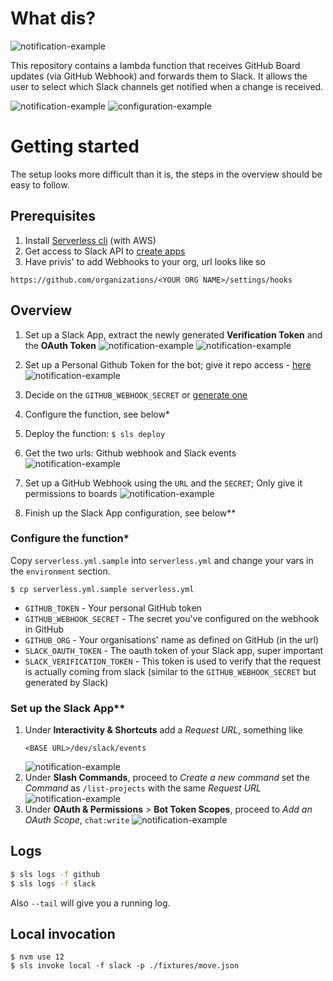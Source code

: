 # What dis?
![notification-example](./readme/img/work.gif)

This repository contains a lambda function that receives GitHub Board updates (via GitHub Webhook) and forwards them to Slack.
It allows the user to select which Slack channels get notified when a change is received.

![notification-example](./readme/img/example-notification.png)
![configuration-example](./readme/img/example-configuration.png)

# Getting started

The setup looks more difficult than it is, the steps in the overview should be easy to follow.

## Prerequisites
1. Install [Serverless cli](https://www.serverless.com/framework/docs/getting-started/) (with AWS)
2. Get access to Slack API to [create apps](https://api.slack.com/apps)
3. Have privis' to add Webhooks to your org, url looks like so
``` 
https://github.com/organizations/<YOUR ORG NAME>/settings/hooks
```

## Overview
1. Set up a Slack App, extract the newly generated **Verification Token** and the **OAuth Token** 
   ![notification-example](./readme/img/verification-token.png)
   ![notification-example](./readme/img/oauth-token.png)

2. Set up a Personal Github Token for the bot; give it repo access - [here](https://github.com/settings/tokens)
   ![notification-example](./readme/img/gh-token-repo.png)
3. Decide on the `GITHUB_WEBHOOK_SECRET` or [generate one](https://www.howtogeek.com/howto/30184/10-ways-to-generate-a-random-password-from-the-command-line/)
3. Configure the function, see below*
4. Deploy the function: `$ sls deploy`
5. Get the two urls: Github webhook and Slack events
   ![notification-example](./readme/img/post-deploy.png)
6. Set up a GitHub Webhook using the `URL` and the `SECRET`; Only give it permissions to boards
   ![notification-example](./readme/img/project-cards.png)
7. Finish up the Slack App configuration, see below**

### Configure the function*

Copy `serverless.yml.sample` into `serverless.yml` and change your vars in the 
`environment` section.

```
$ cp serverless.yml.sample serverless.yml
```

 - `GITHUB_TOKEN` - Your personal GitHub token
 - `GITHUB_WEBHOOK_SECRET` - The secret you've configured on the webhook in GitHub
 - `GITHUB_ORG` - Your organisations' name as defined on GitHub (in the url)
 - `SLACK_OAUTH_TOKEN` - The oauth token of your Slack app, super important
 - `SLACK_VERIFICATION_TOKEN` -  This token is used to verify that the request is actually coming from slack (similar to the `GITHUB_WEBHOOK_SECRET` but generated by Slack)

### Set up the Slack App**
1. Under **Interactivity & Shortcuts** add a *Request URL*, something like 
   ```
   <BASE URL>/dev/slack/events
   ```
   ![notification-example](./readme/img/interactivity-slack.png)
2. Under **Slash Commands**, proceed to *Create a new command* set the *Command* as `/list-projects` with the same *Request URL*
   ![notification-example](./readme/img/slack-slash-commands.png)
3. Under **OAuth & Permissions** > **Bot Token Scopes**, proceed to *Add an OAuth Scope*, `chat:write`
   ![notification-example](./readme/img/slack-scopes.png)


## Logs
```bash
$ sls logs -f github
$ sls logs -f slack 
```

Also `--tail` will give you a running log.

## Local invocation
```
$ nvm use 12
$ sls invoke local -f slack -p ./fixtures/move.json
```

